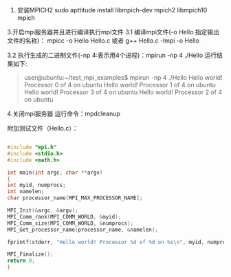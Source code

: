 
1. 安装MPICH2
sudo apttitude install libmpich-dev mpich2 libmpich10 mpich

3.开启mpi服务器并且进行编译执行mpi文件
3.1 编译mpi文件(-o Hello 指定输出文件的名称)：
mpicc -o Hello Hello.c
或者
g++ Hello.c -lmpi -o Hello

3.2 执行生成的二进制文件(-np 4:表示用4个进程)：mpirun -np 4 ./Hello
运行结果如下:
> user@ubuntu:~/test_mpi_examples$ mpirun -np 4 ./Hello
Hello world! Processor 0 of 4 on ubuntu
Hello world! Processor 1 of 4 on ubuntu
Hello world! Processor 3 of 4 on ubuntu
Hello world! Processor 2 of 4 on ubuntu

4.关闭mpi服务器
运行命令：mpdcleanup

附加测试文件（Hello.c）：

```cc

#include "mpi.h"
#include <stdio.h>
#include <math.h>

int main(int argc, char **argv)
{
int myid, numprocs;
int namelen;
char processor_name[MPI_MAX_PROCESSOR_NAME];

MPI_Init(&argc, &argv);
MPI_Comm_rank(MPI_COMM_WORLD, &myid);
MPI_Comm_size(MPI_COMM_WORLD, &numprocs);
MPI_Get_processor_name(processor_name, &namelen);

fprintf(stderr, "Hello world! Processor %d of %d on %s\n", myid, numprocs, processor_name);

MPI_Finalize();
return 0;
}
```
